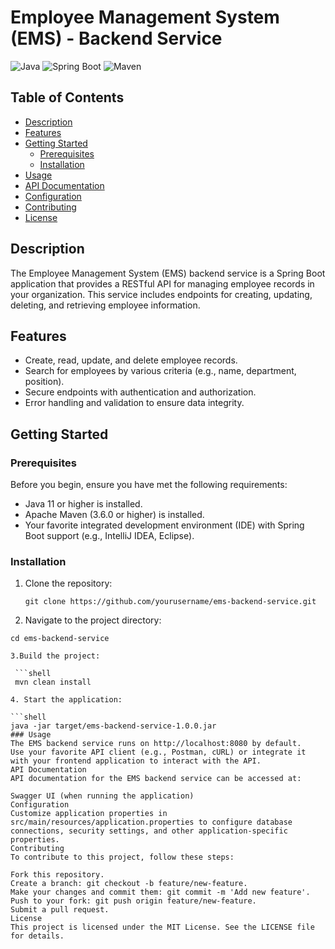 # Employee Management System (EMS) - Backend Service

![Java](https://img.shields.io/badge/Java-11-orange.svg)
![Spring Boot](https://img.shields.io/badge/Spring%20Boot-2.5.4-brightgreen.svg)
![Maven](https://img.shields.io/badge/Maven-3.8.2-blue.svg)

## Table of Contents

- [Description](#description)
- [Features](#features)
- [Getting Started](#getting-started)
  - [Prerequisites](#prerequisites)
  - [Installation](#installation)
- [Usage](#usage)
- [API Documentation](#api-documentation)
- [Configuration](#configuration)
- [Contributing](#contributing)
- [License](#license)

## Description

The Employee Management System (EMS) backend service is a Spring Boot application that provides a RESTful API for managing employee records in your organization. This service includes endpoints for creating, updating, deleting, and retrieving employee information.

## Features

- Create, read, update, and delete employee records.
- Search for employees by various criteria (e.g., name, department, position).
- Secure endpoints with authentication and authorization.
- Error handling and validation to ensure data integrity.

## Getting Started

### Prerequisites

Before you begin, ensure you have met the following requirements:

- Java 11 or higher is installed.
- Apache Maven (3.6.0 or higher) is installed.
- Your favorite integrated development environment (IDE) with Spring Boot support (e.g., IntelliJ IDEA, Eclipse).

### Installation

1. Clone the repository:

   ```shell
   git clone https://github.com/yourusername/ems-backend-service.git
   
2. Navigate to the project directory:

  ```shell
  cd ems-backend-service

3.Build the project:

   ```shell
   mvn clean install

4. Start the application:

```shell
java -jar target/ems-backend-service-1.0.0.jar
### Usage
The EMS backend service runs on http://localhost:8080 by default.
Use your favorite API client (e.g., Postman, cURL) or integrate it with your frontend application to interact with the API.
API Documentation
API documentation for the EMS backend service can be accessed at:

Swagger UI (when running the application)
Configuration
Customize application properties in src/main/resources/application.properties to configure database connections, security settings, and other application-specific properties.
Contributing
To contribute to this project, follow these steps:

Fork this repository.
Create a branch: git checkout -b feature/new-feature.
Make your changes and commit them: git commit -m 'Add new feature'.
Push to your fork: git push origin feature/new-feature.
Submit a pull request.
License
This project is licensed under the MIT License. See the LICENSE file for details.   

